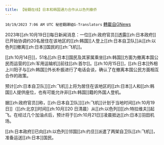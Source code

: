 ```yaml
---
title: 【秘翻在线】日本和韩国通力合作从以色列撤侨
---
```

`10/19/2023 7:06 AM UTC 秘密翻譯組G-Translators` [轉載自GNews](https://gnews.org/articles/1853629)

2023年[[zh:10月19日]]每日新闻消息：一位[[zh:政府官员]]透露[[zh:日本政府]]已开始协调约20名居住在该地区的[[zh:韩国]]人登上[[zh:日本自卫队]]从[[zh:以色列]]撤离[[zh:日本]]国民的[[zh:飞机]]。

[[zh:10月14日]]，51名[[zh:日本]]国民及其家属乘坐[[zh:韩国]]方面为撤离本国公民而运营的[[zh:军用运输机]]前往[[zh:首尔]]。[[zh:10月15日]]，[[zh:日本]]外相上川阳子与[[zh:韩国]]外长朴振进行了电话会谈，确认了在撤离本国公民方面相互合作的政策。

预计[[zh:日本自卫队]][[zh:飞机]]上将为居住在该地区的[[zh:日本]]人和[[zh:韩国]]人提供座位，也有可能允许非[[zh:韩国]]籍的外国人登机。

据[[zh:政府官员]]称，[[zh:日本自卫队]][[zh:飞机]]计划于当地时间[[zh:10月19日]]（[[zh:北京]]时间[[zh:10月]]20 日清晨）从[[zh:以色列]][[zh:特拉维夫]]起飞。在经过几个加油点后，预计将于[[zh:10月21日]]凌晨抵达[[zh:日本]]羽田机场。

[[zh:日本政府]]已向[[zh:以色列]]邻国[[zh:约旦]]派遣了两架自卫队[[zh:飞机]]，准备运送[[zh:日本]]国民。
